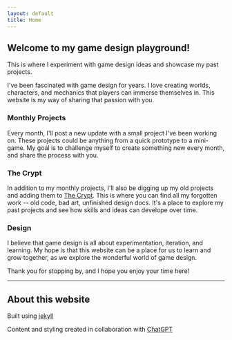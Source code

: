 ```yaml
---
layout: default
title: Home
---
```


## Welcome to my game design playground! 

This is where I experiment with game design ideas and showcase my past projects.

I've been fascinated with game design for years. I love creating worlds, characters, and mechanics that players can immerse themselves in. This website is my way of sharing that passion with you.

### Monthly Projects

Every month, I'll post a new update with a small project I've been working on. These projects could be anything from a quick prototype to a mini-game. My goal is to challenge myself to create something new every month, and share the process with you.

### The Crypt

In addition to my monthly projects, I'll also be digging up my old projects and adding them to [The Crypt](/crypt.html). This is where you can find all my forgotten work -- old code, bad art, unfinished design docs. It's a place to explore my past projects and see how skills and ideas can develope over time.

### Design
I believe that game design is all about experimentation, iteration, and learning. My hope is that this website can be a place for us to learn and grow together, as we explore the wonderful world of game design.

Thank you for stopping by, and I hope you enjoy your time here!

___

## About this website

Built using [jekyll](https://jekyllrb.com/)

Content and styling created in collaboration with [ChatGPT](https://chat.openai.com/)

